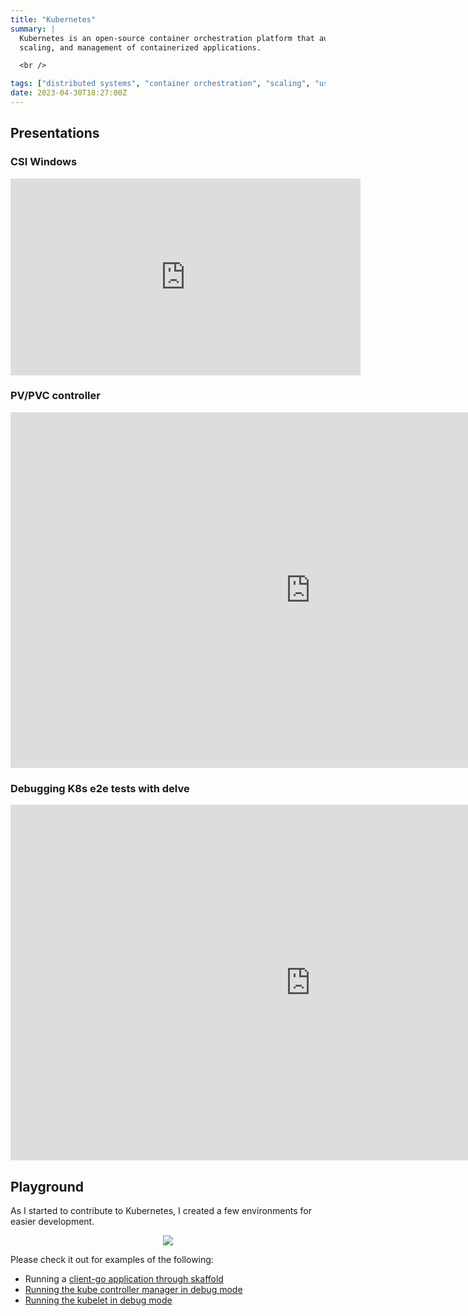 ```yaml
---
title: "Kubernetes"
summary: |
  Kubernetes is an open-source container orchestration platform that automates the deployment,
  scaling, and management of containerized applications.

  <br />

tags: ["distributed systems", "container orchestration", "scaling", "user namespace"]
date: 2023-04-30T18:27:00Z
---
```


## Presentations

### CSI Windows

<iframe width="560" height="315" src="https://www.youtube.com/embed/_XXn3-yDZA0?start=1013" title="YouTube video player" frameborder="0" allow="accelerometer; autoplay; clipboard-write; encrypted-media; gyroscope; picture-in-picture; web-share" allowfullscreen></iframe>

### PV/PVC controller

<iframe src="https://docs.google.com/presentation/d/e/2PACX-1vQSLT0r0lLliTC_q-E7XNpRexuWr7WEeaiWCyIZjS6m8aRaNKbI6blOyP2D0SEDBrz_IYX_Xkk386oz/embed?start=false&loop=false&delayms=3000" frameborder="0" width="960" height="569" allowfullscreen="true" mozallowfullscreen="true" webkitallowfullscreen="true"></iframe>

### Debugging K8s e2e tests with delve

<iframe src="https://docs.google.com/presentation/d/e/2PACX-1vQibAetKc5T_7bjJ-GJXFvbMa6Rj5C8rTK_qLAb1tp_rQKvNcsZ_3tFauqSrOWDuKg0pkQMYD1Q3ojK/embed?start=false&loop=false&delayms=3000" frameborder="0" width="960" height="569" allowfullscreen="true" mozallowfullscreen="true" webkitallowfullscreen="true"></iframe>

## Playground

As I started to contribute to Kubernetes, I created a few environments for easier development.

<div style="text-align: center">
<a href="https://github.com/mauriciopoppe/kubernetes-playground"><img src="https://gh-card.dev/repos/mauriciopoppe/kubernetes-playground.svg"></a>
</div>

Please check it out for examples of the following:

- Running a [client-go application through skaffold](https://github.com/mauriciopoppe/kubernetes-playground/blob/master/docs/sandbox-with-debugger.md)
- [Running the kube controller manager in debug mode](https://github.com/mauriciopoppe/kubernetes-playground/blob/master/docs/kube-controller-manager.md)
- [Running the kubelet in debug mode](https://github.com/mauriciopoppe/kubernetes-playground/blob/master/docs/kubelet.md)
